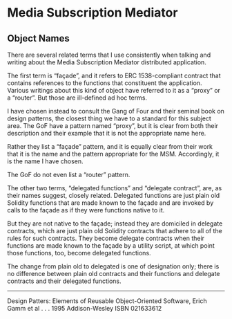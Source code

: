 # Media Subscription Mediator #
## Object Names ##
There are several related terms that I use consistently when talking and writing about the Media Subscription Mediator distributed application.

The first term is “façade”, and it refers to ERC 1538-compliant contract that contains references to the functions that constituent the application. Various writings about this kind of object have referred to it as a “proxy” or a “router”. But those are ill-defined ad hoc terms.

I have chosen instead to consult the Gang of Four and their seminal book on design patterns, the closest thing we have to a standard for this subject area. The GoF have a pattern named “proxy”, but it is clear from both their description and their example that it is not the appropriate name here. 

Rather they list a “façade” pattern, and it is equally clear from their work that it is the name and the pattern appropriate for the MSM. Accordingly, it is the name I have chosen.

The GoF do not even list a “router” pattern. 

The other two terms, “delegated functions” and “delegate contract”, are, as their names suggest, closely related. Delegated functions are just plain old Solidity functions that are made known to the façade and are invoked by calls to the façade as if they were functions native to it. 

But they are not native to the façade; instead they are domiciled in delegate contracts, which are just plain old Solidity contracts that adhere to all of the rules for such contracts. They become delegate contracts when their functions are made known to the façade by a utility script, at which point those functions, too, become delegated functions. 

The change from plain old to delegated is one of designation only; there is no difference between plain old contracts and their functions and delegate contracts and their delegated functions. 

----------


Design Patters: Elements of Reusable Object-Oriented Software, Erich Gamm et al . . .
1995 Addison-Wesley	ISBN 021633612
